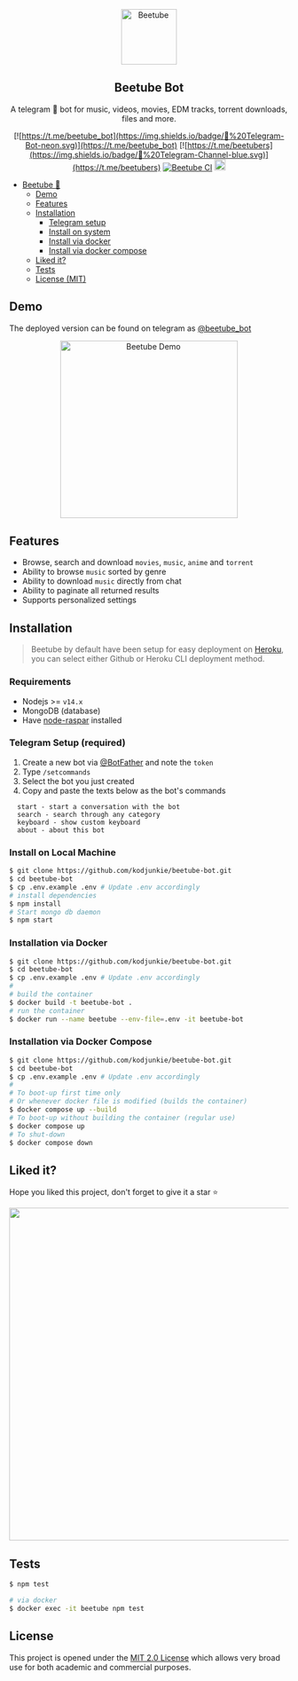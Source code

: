 <div align="center">
  <img src="./assets/logo.png" alt="Beetube" height="100" width="auto"></a>
</div>

<div align="center">

<h2>Beetube Bot</h2>

A telegram 🤖 bot for music, videos, movies, EDM tracks, torrent downloads, files and more.

[![https://t.me/beetube_bot](https://img.shields.io/badge/🤖%20Telegram-Bot-neon.svg)](https://t.me/beetube_bot) [![https://t.me/beetubers](https://img.shields.io/badge/💬%20Telegram-Channel-blue.svg)](https://t.me/beetubers) [![Beetube CI](https://github.com/kodjunkie/beetube-bot/workflows/Beetube%20CI/badge.svg)](https://github.com/kodjunkie/beetube-bot/actions) <a href="https://github.com/kodjunkie/beetube-bot/blob/master/LICENSE"><img src="https://img.shields.io/badge/License-MIT-yellow.svg" alt="License: MIT" height="20"></a>

</div>

- [Beetube :bee:](#beetube)
  - [Demo](#demo)
  - [Features](#features)
  - [Installation](#installation)
    - [Telegram setup](#telegram+setup)
    - [Install on system](#install+system)
    - [Install via docker](#install+docker)
    - [Install via docker compose](#install+docker+compose)
  - [Liked it?](#liked+it)
  - [Tests](#tests)
  - [License (MIT)](#license)

## Demo

The deployed version can be found on telegram as <a href="https://t.me/beetube_bot" target="_blank">@beetube_bot</a>

<p align="center">
  <img src="./assets/demo-one.gif" width="320" alt="Beetube Demo" />
</p>

## Features

- Browse, search and download `movies`, `music`, `anime` and `torrent`
- Ability to browse `music` sorted by genre
- Ability to download `music` directly from chat
- Ability to paginate all returned results
- Supports personalized settings

## Installation

> Beetube by default have been setup for easy deployment on <a href="https://heroku.com/" target="_blank">Heroku</a>, you can select either Github or Heroku CLI deployment method.

### Requirements

- Nodejs >= `v14.x`
- MongoDB (database)
- Have <a href="https://github.com/kodjunkie/node-raspar" target="_blank">node-raspar</a> installed

<a name="telegram+setup"></a>

### Telegram Setup (required)

1.  Create a new bot via <a href="https://telegram.me/BotFather" target="_blank">@BotFather</a> and note the `token`
2.  Type `/setcommands`
3.  Select the bot you just created
4.  Copy and paste the texts below as the bot's commands

```
  start - start a conversation with the bot
  search - search through any category
  keyboard - show custom keyboard
  about - about this bot
```

<a name="install+system"></a>

### Install on Local Machine

```bash
$ git clone https://github.com/kodjunkie/beetube-bot.git
$ cd beetube-bot
$ cp .env.example .env # Update .env accordingly
# install dependencies
$ npm install
# Start mongo db daemon
$ npm start
```

<a name="install+docker"></a>

### Installation via Docker

```bash
$ git clone https://github.com/kodjunkie/beetube-bot.git
$ cd beetube-bot
$ cp .env.example .env # Update .env accordingly
#
# build the container
$ docker build -t beetube-bot .
# run the container
$ docker run --name beetube --env-file=.env -it beetube-bot
```

<a name="install+docker+compose"></a>

### Installation via Docker Compose

```bash
$ git clone https://github.com/kodjunkie/beetube-bot.git
$ cd beetube-bot
$ cp .env.example .env # Update .env accordingly
#
# To boot-up first time only
# Or whenever docker file is modified (builds the container)
$ docker compose up --build
# To boot-up without building the container (regular use)
$ docker compose up
# To shut-down
$ docker compose down
```

<a name="liked+it"></a>

## Liked it?

Hope you liked this project, don't forget to give it a star ⭐

<div align="center">
  <a href="https://starchart.cc/kodjunkie/beetube-bot">
    <img src="https://starchart.cc/kodjunkie/beetube-bot.svg" width="600px">
  </a>
</div>

## Tests

```bash
$ npm test

# via docker
$ docker exec -it beetube npm test
```

## License

This project is opened under the <a href="https://github.com/kodjunkie/beetube-bot/blob/master/LICENSE" target="_blank">MIT 2.0 License</a> which allows very broad use for both academic and commercial purposes.

